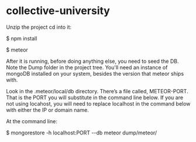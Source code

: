 # collective-university

Unzip the project cd into it:

$ npm install 

$ meteor

After it is running, before doing anything else, you need to seed the DB. Note the Dump folder in the project tree. You'll need an instance of mongoDB installed on your system, besides the version that meteor ships with.

Look in the .meteor/local/db directory. There’s a file called, METEOR-PORT. That is the PORT you will substitute in the command line below. If you are not using locahost, you will need to replace localhost in the command below with either the IP or domain name.

At the command line:

$ mongorestore -h localhost:PORT --db meteor dump/meteor/